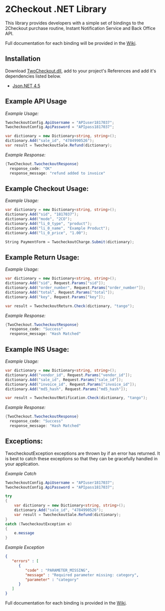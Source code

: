 2Checkout .NET Library
=====================

This library provides developers with a simple set of bindings to the 2Checkout purchase routine, Instant Notification Service and Back Office API.

Full documentation for each binding will be provided in the [Wiki](https://github.com/2checkout/2checkout-dotnet/wiki).

Installation
------------

Download [TwoCheckout.dll](https://github.com/downloads/2checkout/2checkout-dotnet/TwoCheckout-latest.dll), add to your project's References and add it's dependencies listed below.
* [Json.NET 4.5](http://json.codeplex.com/releases/view/92198)

Example API Usage
-----------------

*Example Usage:*

```csharp
TwocheckoutConfig.ApiUsername = "APIuser1817037";
TwocheckoutConfig.ApiPassword = "APIpass1817037";

var dictionary = new Dictionary<string, string>();
dictionary.Add("sale_id", "4784990526");
var result = TwocheckoutSale.Refund(dictionary);
```

*Example Response:*

```csharp
{TwoCheckout.TwocheckoutResponse}
  response_code: "OK"
  response_message: "refund added to invoice"
```

Example Checkout Usage:
-----------------------

*Example Usage:*

```csharp
var dictionary = new Dictionary<string, string>();
dictionary.Add("sid", "1817037");
dictionary.Add("mode", "2CO");
dictionary.Add("li_0_type", "product");
dictionary.Add("li_0_name", "Example Product");
dictionary.Add("li_0_price", "1.00");

String PaymentForm = TwocheckoutCharge.Submit(dictionary);
```

Example Return Usage:
---------------------

*Example Usage:*

```csharp
var dictionary = new Dictionary<string, string>();
dictionary.Add("sid", Request.Params["sid"]);
dictionary.Add("order_number", Request.Params["order_number"]);
dictionary.Add("total", Request.Params["total"]);
dictionary.Add("key", Request.Params["key"]);

var result = TwocheckoutReturn.Check(dictionary, "tango");
```

*Example Response:*

```csharp
{TwoCheckout.TwocheckoutResponse}
  response_code: "Success"
  response_message: "Hash Matched"
```

Example INS Usage:
------------------

*Example Usage:*

```csharp
var dictionary = new Dictionary<string, string>();
dictionary.Add("vendor_id", Request.Params["vendor_id"]);
dictionary.Add("sale_id", Request.Params["sale_id"]);
dictionary.Add("invoice_id", Request.Params["invoice_id"]);
dictionary.Add("md5_hash", Request.Params["md5_hash"]);

var result = TwocheckoutNotification.Check(dictionary, "tango");
```

*Example Response:*

```csharp
{TwoCheckout.TwocheckoutResponse}
  response_code: "Success"
  response_message: "Hash Matched"
```

Exceptions:
------------------

TwocheckoutException exceptions are thrown by if an error has returned. It is best to catch these exceptions so that they can be gracefully handled in your application.

*Example Catch*

```csharp
TwocheckoutConfig.ApiUsername = "APIuser1817037";
TwocheckoutConfig.ApiPassword = "APIpass1817037";

try
{
	var dictionary = new Dictionary<string, string>();
	dictionary.Add("sale_id", "4784990526");
	var result = TwocheckoutSale.Refund(dictionary);
}
catch (TwocheckoutException e)
{
	e.message
}
```

*Example Exception*

```json
{
   "errors" : [
      {
         "code" : "PARAMETER_MISSING",
         "message" : "Required parameter missing: category",
         "parameter" : "category"
      }
   ]
}
```

Full documentation for each binding is provided in the [Wiki](https://github.com/2checkout/2checkout-dotnet/wiki).
